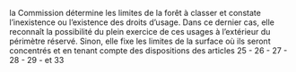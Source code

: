 la Commission détermine les limites de la forêt à classer et constate l’inexistence ou l’existence des droits d’usage.
Dans ce dernier cas, elle reconnaît la possibilité du plein exercice de ces usages à l’extérieur du périmètre réservé. Sinon, elle fixe les limites de la surface où ils seront concentrés et en tenant compte des dispositions des articles 25 - 26 - 27 - 28 - 29 - et 33